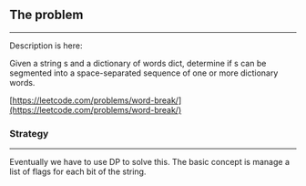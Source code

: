 ## The problem
---

Description is here:

Given a string s and a dictionary of words dict, determine if s can be segmented into a space-separated sequence of one or more dictionary words.

[https://leetcode.com/problems/word-break/](https://leetcode.com/problems/word-break/)

### Strategy
---

Eventually we have to use DP to solve this. The basic concept is manage a list of flags for each bit of the string. 